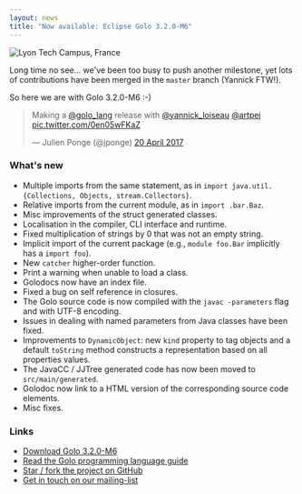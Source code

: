 ```yaml
---
layout: news
title: "Now available: Eclipse Golo 3.2.0-M6"
---
```


![Lyon Tech Campus, France](https://c1.staticflickr.com/3/2898/34154672105_156c59440a_c_d.jpg)

Long time no see... we've been too busy to push another milestone, yet lots of contributions have been merged in the `master` branch (Yannick FTW!).

So here we are with Golo 3.2.0-M6 :-)

<blockquote class="twitter-tweet" data-lang="en-gb"><p lang="en" dir="ltr">Making a <a href="https://twitter.com/golo_lang">@golo_lang</a> release with <a href="https://twitter.com/yannick_loiseau">@yannick_loiseau</a> <a href="https://twitter.com/artpej">@artpej</a> <a href="https://t.co/0en05wFKaZ">pic.twitter.com/0en05wFKaZ</a></p>&mdash; Julien Ponge (@jponge) <a href="https://twitter.com/jponge/status/855028083308584961">20 April 2017</a></blockquote>
<script async src="//platform.twitter.com/widgets.js" charset="utf-8"></script>

### What's new

* Multiple imports from the same statement, as in `import java.util.{Collections, Objects, stream.Collectors}`.
* Relative imports from the current module, as in `import .bar.Baz`.
* Misc improvements of the struct generated classes.
* Localisation in the compiler, CLI interface and runtime.
* Fixed multiplication of strings by 0 that was not an empty string.
* Implicit import of the current package (e.g., `module foo.Bar` implicitly has a `import foo`).
* New `catcher` higher-order function.
* Print a warning when unable to load a class.
* Golodocs now have an index file.
* Fixed a bug on self reference in closures.
* The Golo source code is now compiled with the `javac -parameters` flag and with UTF-8 encoding.
* Issues in dealing with named parameters from Java classes have been fixed.
* Improvements to `DynamicObject`: new `kind` property to tag objects and a default `toString` method constructs a representation based on all properties values.
* The JavaCC / JJTree generated code has now been moved to `src/main/generated`.
* Golodoc now link to a HTML version of the corresponding source code elements.
* Misc fixes.

### Links

* [Download Golo 3.2.0-M6](/download/)
* [Read the Golo programming language guide](/documentation/next)
* [Star / fork the project on GitHub](https://github.com/eclipse/golo-lang)
* [Get in touch on our mailing-list](https://dev.eclipse.org/mailman/listinfo/golo-dev)

